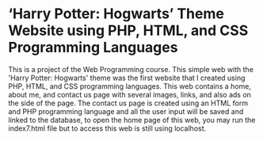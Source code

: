 # ‘Harry Potter: Hogwarts’ Theme Website using PHP, HTML, and CSS Programming Languages
This is a project of the Web Programming course. This simple web with the 'Harry Potter: Hogwarts' theme was the first website that I created using PHP, HTML, and CSS programming languages. This web contains a home, about me, and contact us page with several images, links, and also ads on the side of the page. The contact us page is created using an HTML form and PHP programming language and all the user input will be saved and linked to the database, to open the home page of this web, you may run the index7.html file but to access this web is still using localhost.
